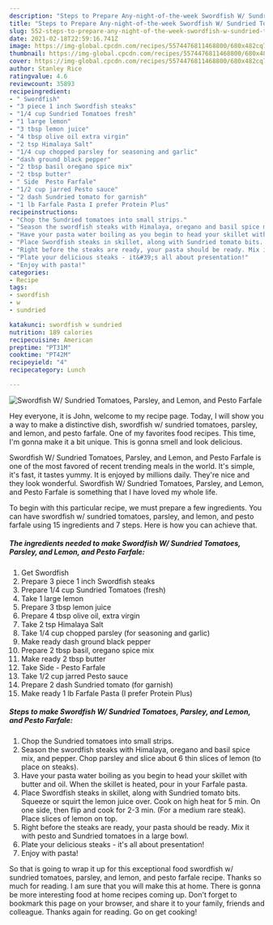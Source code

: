 ```yaml
---
description: "Steps to Prepare Any-night-of-the-week Swordfish W/ Sundried Tomatoes, Parsley, and Lemon, and Pesto Farfale"
title: "Steps to Prepare Any-night-of-the-week Swordfish W/ Sundried Tomatoes, Parsley, and Lemon, and Pesto Farfale"
slug: 552-steps-to-prepare-any-night-of-the-week-swordfish-w-sundried-tomatoes-parsley-and-lemon-and-pesto-farfale
date: 2021-02-18T22:59:16.741Z
image: https://img-global.cpcdn.com/recipes/5574476811468800/680x482cq70/swordfish-w-sundried-tomatoes-parsley-and-lemon-and-pesto-farfale-recipe-main-photo.jpg
thumbnail: https://img-global.cpcdn.com/recipes/5574476811468800/680x482cq70/swordfish-w-sundried-tomatoes-parsley-and-lemon-and-pesto-farfale-recipe-main-photo.jpg
cover: https://img-global.cpcdn.com/recipes/5574476811468800/680x482cq70/swordfish-w-sundried-tomatoes-parsley-and-lemon-and-pesto-farfale-recipe-main-photo.jpg
author: Stanley Rice
ratingvalue: 4.6
reviewcount: 35893
recipeingredient:
- " Swordfish"
- "3 piece 1 inch Swordfish steaks"
- "1/4 cup Sundried Tomatoes fresh"
- "1 large lemon"
- "3 tbsp lemon juice"
- "4 tbsp olive oil extra virgin"
- "2 tsp Himalaya Salt"
- "1/4 cup chopped parsley for seasoning and garlic"
- "dash ground black pepper"
- "2 tbsp basil oregano spice mix"
- "2 tbsp butter"
- " Side  Pesto Farfale"
- "1/2 cup jarred Pesto sauce"
- "2 dash Sundried tomato for garnish"
- "1 lb Farfale Pasta I prefer Protein Plus"
recipeinstructions:
- "Chop the Sundried tomatoes into small strips."
- "Season the swordfish steaks with Himalaya, oregano and basil spice mix, and pepper. Chop parsley and slice about 6 thin slices of lemon (to  place on steaks)."
- "Have your pasta water boiling as you begin to head your skillet with butter and oil. When the skillet is heated, pour in your Farfale pasta."
- "Place Swordfish steaks in skillet, along with Sundried tomato bits. Squeeze or squirt the lemon juice over. Cook on high heat for 5 min. On one side, then flip and cook for 2-3 min. (For a medium rare steak). Place slices of lemon on top."
- "Right before the steaks are ready, your pasta should be ready. Mix it with pesto and Sundried tomatoes in a large bowl."
- "Plate your delicious steaks - it&#39;s all about presentation!"
- "Enjoy with pasta!"
categories:
- Recipe
tags:
- swordfish
- w
- sundried

katakunci: swordfish w sundried 
nutrition: 189 calories
recipecuisine: American
preptime: "PT31M"
cooktime: "PT42M"
recipeyield: "4"
recipecategory: Lunch

---
```



![Swordfish W/ Sundried Tomatoes, Parsley, and Lemon, and Pesto Farfale](https://img-global.cpcdn.com/recipes/5574476811468800/680x482cq70/swordfish-w-sundried-tomatoes-parsley-and-lemon-and-pesto-farfale-recipe-main-photo.jpg)

Hey everyone, it is John, welcome to my recipe page. Today, I will show you a way to make a distinctive dish, swordfish w/ sundried tomatoes, parsley, and lemon, and pesto farfale. One of my favorites food recipes. This time, I'm gonna make it a bit unique. This is gonna smell and look delicious.



Swordfish W/ Sundried Tomatoes, Parsley, and Lemon, and Pesto Farfale is one of the most favored of recent trending meals in the world. It's simple, it's fast, it tastes yummy. It is enjoyed by millions daily. They're nice and they look wonderful. Swordfish W/ Sundried Tomatoes, Parsley, and Lemon, and Pesto Farfale is something that I have loved my whole life.


To begin with this particular recipe, we must prepare a few ingredients. You can have swordfish w/ sundried tomatoes, parsley, and lemon, and pesto farfale using 15 ingredients and 7 steps. Here is how you can achieve that.

<!--inarticleads1-->

##### The ingredients needed to make Swordfish W/ Sundried Tomatoes, Parsley, and Lemon, and Pesto Farfale:

1. Get  Swordfish
1. Prepare 3 piece 1 inch Swordfish steaks
1. Prepare 1/4 cup Sundried Tomatoes (fresh)
1. Take 1 large lemon
1. Prepare 3 tbsp lemon juice
1. Prepare 4 tbsp olive oil, extra virgin
1. Take 2 tsp Himalaya Salt
1. Take 1/4 cup chopped parsley (for seasoning and garlic)
1. Make ready dash ground black pepper
1. Prepare 2 tbsp basil, oregano spice mix
1. Make ready 2 tbsp butter
1. Take  Side - Pesto Farfale
1. Take 1/2 cup jarred Pesto sauce
1. Prepare 2 dash Sundried tomato (for garnish)
1. Make ready 1 lb Farfale Pasta (I prefer Protein Plus)




<!--inarticleads2-->

##### Steps to make Swordfish W/ Sundried Tomatoes, Parsley, and Lemon, and Pesto Farfale:

1. Chop the Sundried tomatoes into small strips.
1. Season the swordfish steaks with Himalaya, oregano and basil spice mix, and pepper. Chop parsley and slice about 6 thin slices of lemon (to  place on steaks).
1. Have your pasta water boiling as you begin to head your skillet with butter and oil. When the skillet is heated, pour in your Farfale pasta.
1. Place Swordfish steaks in skillet, along with Sundried tomato bits. Squeeze or squirt the lemon juice over. Cook on high heat for 5 min. On one side, then flip and cook for 2-3 min. (For a medium rare steak). Place slices of lemon on top.
1. Right before the steaks are ready, your pasta should be ready. Mix it with pesto and Sundried tomatoes in a large bowl.
1. Plate your delicious steaks - it&#39;s all about presentation!
1. Enjoy with pasta!




So that is going to wrap it up for this exceptional food swordfish w/ sundried tomatoes, parsley, and lemon, and pesto farfale recipe. Thanks so much for reading. I am sure that you will make this at home. There is gonna be more interesting food at home recipes coming up. Don't forget to bookmark this page on your browser, and share it to your family, friends and colleague. Thanks again for reading. Go on get cooking!
